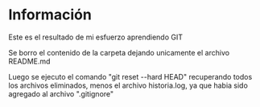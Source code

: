 # Información
Este es el resultado de mi esfuerzo aprendiendo GIT


Se borro el contenido de la carpeta dejando unicamente el archivo README.md

Luego se ejecuto el comando "git reset --hard HEAD" recuperando todos los archivos eliminados, menos el archivo historia.log, ya que habia sido
agregado al archivo ".gitignore"
